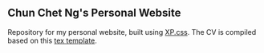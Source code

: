 ## Chun Chet Ng's Personal Website
Repository for my personal website, built using [XP.css](https://botoxparty.github.io/XP.css/).
The CV is compiled based on this [tex template](https://github.com/arasgungore/arasgungore-CV).